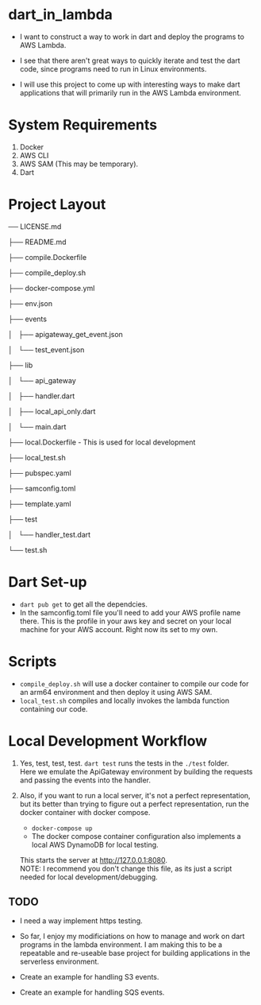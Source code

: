 # dart_in_lambda

- I want to construct a way to work in dart and deploy the programs to 
  AWS Lambda. 

- I see that there aren't great ways to quickly iterate and test the dart code, since
  programs need to run in Linux environments. 

- I will use this project to come up with interesting ways to make dart applications that will
  primarily run in the AWS Lambda environment. 


 # System Requirements
 1. Docker
 2. AWS CLI 
 3. AWS SAM (This may be temporary). 
 4. Dart


 # Project Layout
 ── LICENSE.md

├── README.md

├── compile.Dockerfile

├── compile_deploy.sh

├── docker-compose.yml

├── env.json

├── events

│   ├── apigateway_get_event.json

│   └── test_event.json

├── lib

│   └── api_gateway

│       ├── handler.dart

│       ├── local_api_only.dart

│       └── main.dart

├── local.Dockerfile - This is used for local development

├── local_test.sh

├── pubspec.yaml

├── samconfig.toml

├── template.yaml

├── test

│   └── handler_test.dart

└── test.sh

# Dart Set-up
 - `dart pub get` to get all the dependcies. 
  - In the samconfig.toml file you'll need to add your AWS profile name there.  This is the profile in your aws key and secret on your local machine for your AWS account. Right now its set to my own.

# Scripts
- `compile_deploy.sh` will use a docker container to compile our code for an arm64 environment and then deploy it using AWS SAM. 
- `local_test.sh` compiles and locally invokes the lambda function containing our code. 

# Local Development Workflow
1. Yes, test, test, test.  `dart test` runs the tests in the `./test` folder.  
   Here we emulate the ApiGateway environment by building the requests and passing the events into the handler.

2. Also, if you want to run a local server, it's not a perfect representation, but its better than trying
   to figure out a perfect representation, run the docker container with docker compose. 
   - `docker-compose up` 
   - The docker compose container configuration also implements a local AWS DynamoDB for local testing. 

   This starts the server at http://127.0.0.1:8080.  
   NOTE: I recommend you don't change this file, as its just a script needed for local development/debugging.

## TODO 
- I need a way implement https testing.
- So far, I enjoy my modificiations on how to manage and work on dart programs in the lambda environment. 
I am making this to be a repeatable and re-useable base project for building applications in the serverless environment. 

- Create an example for handling S3 events. 
- Create an example for handling SQS events.
